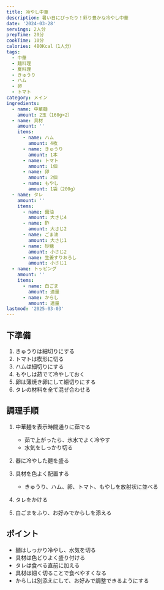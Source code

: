 ```yaml
---
title: 冷やし中華
description: 暑い日にぴったり！彩り豊かな冷やし中華
date: '2024-03-28'
servings: 2人分
prepTime: 20分
cookTime: 10分
calories: 480Kcal（1人分）
tags:
  - 中華
  - 麺料理
  - 夏料理
  - きゅうり
  - ハム
  - 卵
  - トマト
category: メイン
ingredients:
  - name: 中華麺
    amount: 2玉（160g×2）
  - name: 具材
    amount: ''
    items:
      - name: ハム
        amount: 4枚
      - name: きゅうり
        amount: 1本
      - name: トマト
        amount: 1個
      - name: 卵
        amount: 2個
      - name: もやし
        amount: 1袋（200g）
  - name: タレ
    amount: ''
    items:
      - name: 醤油
        amount: 大さじ4
      - name: 酢
        amount: 大さじ2
      - name: ごま油
        amount: 大さじ1
      - name: 砂糖
        amount: 小さじ2
      - name: 生姜すりおろし
        amount: 小さじ1
  - name: トッピング
    amount: ''
    items:
      - name: 白ごま
        amount: 適量
      - name: からし
        amount: 適量
lastmod: '2025-03-03'
---
```


## 下準備

1. きゅうりは細切りにする
2. トマトは楔形に切る
3. ハムは細切りにする
4. もやしは茹でて冷やしておく
5. 卵は薄焼き卵にして細切りにする
6. タレの材料を全て混ぜ合わせる

## 調理手順

1. 中華麺を表示時間通りに茹でる

   - 茹で上がったら、氷水でよく冷やす
   - 水気をしっかり切る

2. 器に冷やした麺を盛る

3. 具材を色よく配置する

   - きゅうり、ハム、卵、トマト、もやしを放射状に並べる

4. タレをかける

5. 白ごまをふり、お好みでからしを添える

## ポイント

- 麺はしっかり冷やし、水気を切る
- 具材は色どりよく盛り付ける
- タレは食べる直前に加える
- 具材は細く切ることで食べやすくなる
- からしは別添えにして、お好みで調整できるようにする
